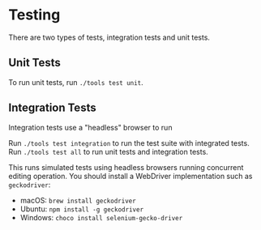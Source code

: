 # Testing

There are two types of tests, integration tests and unit tests.

## Unit Tests

To run unit tests, run `./tools test unit`.

## Integration Tests

Integration tests use a "headless" browser to run 

Run `./tools test integration` to run the test suite with integrated tests. Run `./tools test all` to run unit tests and integration tests.

This runs simulated tests using headless browsers running concurrent editing operation. You should install a WebDriver implementation such as  `geckodriver`:

* macOS: `brew install geckodriver`
* Ubuntu: `npm install -g geckodriver`
* Windows: `choco install selenium-gecko-driver`

<!--

## Oatie testing

* Transform test (oatie/in, transform_test.sh)
* Unit tests

Missing:

* Virtual monkey (on random schemas?)

## edit-text testing

* 
* `geckodriver` integrated test (./tools test)

Manual:

* Multi Monkey (/$/multi.html)
* Virtual Monkey (uh....)

Missing:

* Unit tests

-->
